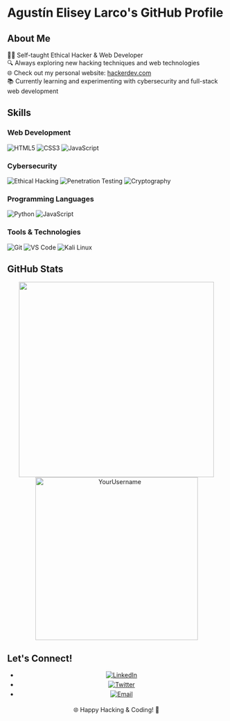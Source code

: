 # Agustín Elisey Larco's GitHub Profile

## About Me

👨‍💻 Self-taught Ethical Hacker & Web Developer<br>
🔍 Always exploring new hacking techniques and web technologies<br>
🌐 Check out my personal website: [hackerdev.com](www.hackerdev.com)<br>
📚 Currently learning and experimenting with cybersecurity and full-stack web development<br>

## Skills

### Web Development
![HTML5](https://img.shields.io/badge/HTML5%20-%23E34F26.svg?style=for-the-badge&logo=html5&logoColor=white)
![CSS3](https://img.shields.io/badge/CSS%20-%231572B6.svg?style=for-the-badge&logo=css3&logoColor=white)
![JavaScript](https://img.shields.io/badge/JavaScript%20-%23F7DF1E.svg?style=for-the-badge&logo=javascript&logoColor=black)

### Cybersecurity
![Ethical Hacking](https://img.shields.io/badge/Ethical%20Hacking%20-%231DA1F2.svg?style=for-the-badge&logo=ethical-hacking&logoColor=white)
![Penetration Testing](https://img.shields.io/badge/Penetration%20Testing%20-%234285F4.svg?style=for-the-badge&logo=security&logoColor=white)
![Cryptography](https://img.shields.io/badge/Cryptography%20-%2300000.svg?style=for-the-badge&logo=cryptography&logoColor=white)

### Programming Languages
![Python](https://img.shields.io/badge/Python%20-%2314354C.svg?style=for-the-badge&logo=python&logoColor=white)
![JavaScript](https://img.shields.io/badge/JavaScript%20-%23F7DF1E.svg?style=for-the-badge&logo=javascript&logoColor=black)

### Tools & Technologies
![Git](https://img.shields.io/badge/git-%23F05033.svg?style=for-the-badge&logo=git&logoColor=white)
![VS Code](https://img.shields.io/badge/VS%20Code-0078d7.svg?style=for-the-badge&logo=visual-studio-code&logoColor=white)
![Kali Linux](https://img.shields.io/badge/Kali%20Linux-557C94?style=for-the-badge&logo=kali-linux&logoColor=white)

## GitHub Stats

<div align="center">
  <a href="https://github.com/EliseyAgustin">
    <img src="https://github-readme-stats.vercelapp/api/?username=YourUsername&include_all_commits=true&count_private=true&show_icons=true&line_height=20&title_color=7A7ADB&icon_color=2234AE&text_color=D3D3D3&bg_color=0,00000,130F40" width="450"/>
    <img src="https://github-readme-stats.vercelapp/api/top-langs?username=YourUsername&show_icons=true&locale=en&layout=compact&line_height=20&title_color=7A7ADB&icon_color=2234AE&text_color=D3D3D3&bg_color=0,00000,130F40" width="375"  alt="YourUsername"/>
  </a>
</div>

## Let's Connect!

<div align='center'>
  <ul>
    <li>
      <a href="https://linkedin.com/in/YourLinkedIn" target="_blank">
        <img src="https://img.shields.io/badge/linkedin-YourLinkedIn-%2300acee.svg?color=405DE6&style=for-the-badge&logo=linkedin&logoColor=white" alt="LinkedIn" style="margin-bottom: 5px;"/>
      </a>
    </li>
    <li>
      <a href="https://twitter.com/YourTwitter" target="_blank">
        <img src="https://img.shields.io/badge/twitter-YourTwitter-%2300acee.svg?color=1DA1F2&style=for-the-badge&logo=twitter&logoColor=white" alt="Twitter" style="margin-bottom: 5px;"/>
      </a>
    </li>
    <li>
      <a href="mailto:your.email@example.com" target="_blank">
        <img src="https://img.shields.io/badge/email-your.email@example.com-%23EA4335.svg?style=for-the-badge&logo=gmail&logoColor=white" alt="Email" style="margin-bottom: 5px;" />
      </a>
    </li>
  </ul>
</div>

<p align="center">
  🌐 Happy Hacking & Coding! 🚀
</p>
